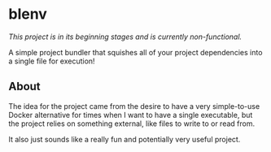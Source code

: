 # blenv

*This project is in its beginning stages and is currently non-functional.*

A simple project bundler that squishes all of your project dependencies into a single file for execution!

## About

The idea for the project came from the desire to have a very simple-to-use Docker alternative for times when I want to have a single executable, but the project relies on something external, like files to write to or read from. 

It also just sounds like a really fun and potentially very useful project. 
